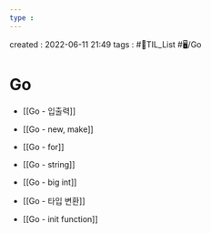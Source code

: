 ```yaml
---
type : 
---
```


created : 2022-06-11 21:49
tags : #📌TIL_List #🖥️/Go 

# Go 

- [[Go - 입출력]]

- [[Go - new, make]]
- [[Go - for]]

- [[Go - string]]
- [[Go - big int]]
- [[Go - 타입 변환]]

- [[Go - init function]]
